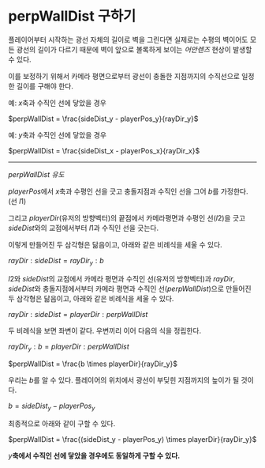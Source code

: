 # perpWallDist 구하기
플레이어부터 시작하는 광선 자체의 길이로 벽을 그린다면 실제로는 수평의 벽이어도 모든 광선의 길이가 다르기 때문에 벽이 앞으로 볼록하게 보이는 *어안렌즈* 현상이 발생할 수 있다.

이를 보정하기 위해서 카메라 평면으로부터 광선이 충돌한 지점까지의 수직선으로 일정한 길이를 구해야 한다.

예: $x$축과 수직인 선에 닿았을 경우

$perpWallDist = \frac{sideDist_y - playerPos_y}{rayDir_y}$

예: $y$축과 수직인 선에 닿았을 경우

$perpWallDist = \frac{sideDist_x - playerPos_x}{rayDir_x}$

---

$perpWallDist$ *유도*

$playerPos$에서 $x$축과 수평인 선을 긋고 충돌지점과 수직인 선을 그어 $b$를 가정한다. (선 $l1$)

그리고 $playerDir$(유저의 방향벡터)의 끝점에서 카메라평면과 수평인 선($l2$)을 긋고 $sideDist$와의 교점에서부터 $l1$과 수직인 선을 긋는다.

이렇게 만들어진 두 삼각형은 닮음이고, 아래와 같은 비례식을 세울 수 있다.

$rayDir : sideDist = rayDir_y : b$

$l2$와 $sideDist$의 교점에서 카메라 평면과 수직인 선(유저의 방향벡터)과 $rayDir$, $sideDist$와 충돌지점에서부터 카메라 평면과 수직인 선($perpWallDist$)으로 만들어진 두 삼각형은 닮음이고, 아래와 같은 비례식을 세울 수 있다.

$rayDir : sideDist = playerDir : perpWallDist$

두 비례식을 보면 좌변이 같다. 우변끼리 이어 다음의 식을 정립한다.

$rayDir_y : b = playerDir : perpWallDist$

$perpWallDist = \frac{b \times playerDir}{rayDir_y}$

우리는 $b$를 알 수 있다. 플레이어의 위치에서 광선이 부딪힌 지점까지의 높이가 될 것이다.

$b = sideDist_y - playerPos_y$

최종적으로 아래와 같이 구할 수 있다.

$perpWallDist = \frac{(sideDist_y - playerPos_y) \times playerDir}{rayDir_y}$

$y$**축에서 수직인 선에 닿았을 경우에도 동일하게 구할 수 있다.**
